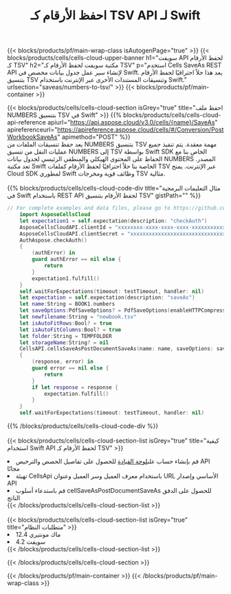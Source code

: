 ﻿---
title:  احفظ الأرقام كـ TSV API لـ Swift
description:  استخدام Aspose.Cells Cloud SDK لـ Swift لحفظ ملف بتنسيق NUMBERS كملف بتنسيق TSV.
url: /ar/swift/saveas/numbers-to-tsv/
---
{{< blocks/products/pf/main-wrap-class isAutogenPage="true" >}}
{{< blocks/products/cells/cells-cloud-upper-banner h1="سويفت API لحفظ الأرقام كـ TSV" h2="مكتبة سويفت لحفظ الأرقام كـ TSV" p="استخدم Cells SaveAs REST API لإنشاء سير عمل جدول بيانات مخصص في Swift. يعد هذا حلاً احترافيًا لحفظ الأرقام بتنسيق TSV وتنسيقات المستندات الأخرى عبر الإنترنت باستخدام Swift." urlsection="saveas/numbers-to-tsv/" >}}
{{< blocks/products/pf/main-container >}}

{{< blocks/products/cells/cells-cloud-section isGrey="true" title="احفظ ملف NUMBERS بتنسيق TSV في Swift" >}}
{{% blocks/products/cells/cells-cloud-api-reference apiurl="https://api.aspose.cloud/v3.0/cells/{name}/SaveAs" apireferenceurl="https://apireference.aspose.cloud/cells/#/Conversion/PostWorkbookSaveAs" apimethod="POST" %}}
<br/>
يعد حفظ تنسيقات الملفات من NUMBERS بتنسيق TSV مهمة معقدة. يتم تنفيذ جميع عمليات النقل من تنسيق NUMBERS إلى TSV بواسطة Swift SDK الخاص بنا مع الحفاظ على المحتوى الهيكلي والمنطقي الرئيسي لجدول بيانات NUMBERS المصدر. تعد مكتبة Swift الخاصة بنا حلاً احترافيًا لحفظ الأرقام كملفات TSV عبر الإنترنت. يمنح Cloud SDK لمطوري Swift وظائف قوية ومخرجات TSV مثالية.
<br/>
<br/>
{{% blocks/products/cells/cells-cloud-code-div title="مثال التعليمات البرمجية في Swift باستخدام REST API لحفظ الأرقام بتنسيق TSV" gistPath="" %}}
  
```swift
// For complete examples and data files, please go to https://github.com/aspose-cells-cloud/aspose-cells-cloud-swift/
    import AsposeCellsCloud
    let expectation1 = self.expectation(description: "checkAuth")
    AsposeCellsCloudAPI.clientId = "xxxxxxxx-xxxx-xxxx-xxxx-xxxxxxxxxxxx"
    AsposeCellsCloudAPI.clientSecret = "xxxxxxxxxxxxxxxxxxxxxxxxxxxxxxxx"
    AuthAspose.checkAuth()
    {
        (authError) in
        guard authError == nil else {
            return
        }
        expectation1.fulfill()
    }
    self.waitForExpectations(timeout: testTimeout, handler: nil)     
    let expectation = self.expectation(description: "saveAs")
    let name:String = BOOK1.numbers
    let saveOptions:PdfSaveOptions? = PdfSaveOptions(enableHTTPCompression: nil, saveFormat: "pdf", clearData: nil, cachedFileFolder: nil, validateMergedAreas: nil, refreshChartCache: nil, createDirectory: nil, sortNames: nil, calculateFormula: nil, checkFontCompatibility: nil, onePagePerSheet: true, compliance: nil, defaultFont: nil, printingPageType: nil, imageType: nil, desiredPPI: nil, jpegQuality: nil, securityOptions: nil)
    let newfilename:String = "newbook.tsv"
    let isAutoFitRows:Bool? = true
    let isAutoFitColumns:Bool? = true
    let folder:String = TEMPFOLDER
    let storageName:String? = nil        
    CellsAPI.cellsSaveAsPostDocumentSaveAs(name: name, saveOptions: saveOptions, newfilename: newfilename, isAutoFitRows: isAutoFitRows, isAutoFitColumns: isAutoFitColumns, folder: folder, storageName: storageName)
    {
        (response, error) in
        guard error == nil else {
            return
        }            
        if let response = response {
            expectation.fulfill()
        }
    }
    self.waitForExpectations(timeout: testTimeout, handler: nil)
```
  
{{% /blocks/products/cells/cells-cloud-code-div %}}
<br/>
<br/>
{{< blocks/products/cells/cells-cloud-section-list isGrey="true" title="كيفية استخدام Swift API لحفظ الأرقام كـ TSV" >}}
<li> قم بإنشاء حساب على<a href="https://dashboard.aspose.cloud/">لوحة القيادة</a> للحصول على تفاصيل الحصص والترخيص API مجانًا</li>
<li>تهيئة CellsApi باستخدام معرف العميل وسر العميل وعنوان URL الأساسي وإصدار API</li>
<li>قم باستدعاء أسلوب cellSaveAsPostDocumentSaveAs للحصول على الدفق الناتج</li>
{{< /blocks/products/cells/cells-cloud-section-list >}}
<br/>
<br/>
{{< blocks/products/cells/cells-cloud-section-list isGrey="true" title="متطلبات النظام" >}}
<li>ماك مونتيري 12.4</li>
<li>سويفت 4.2</li>
{{< /blocks/products/cells/cells-cloud-section-list >}}

{{< /blocks/products/cells/cells-cloud-section >}}

{{< /blocks/products/pf/main-container >}}
{{< /blocks/products/pf/main-wrap-class >}}
